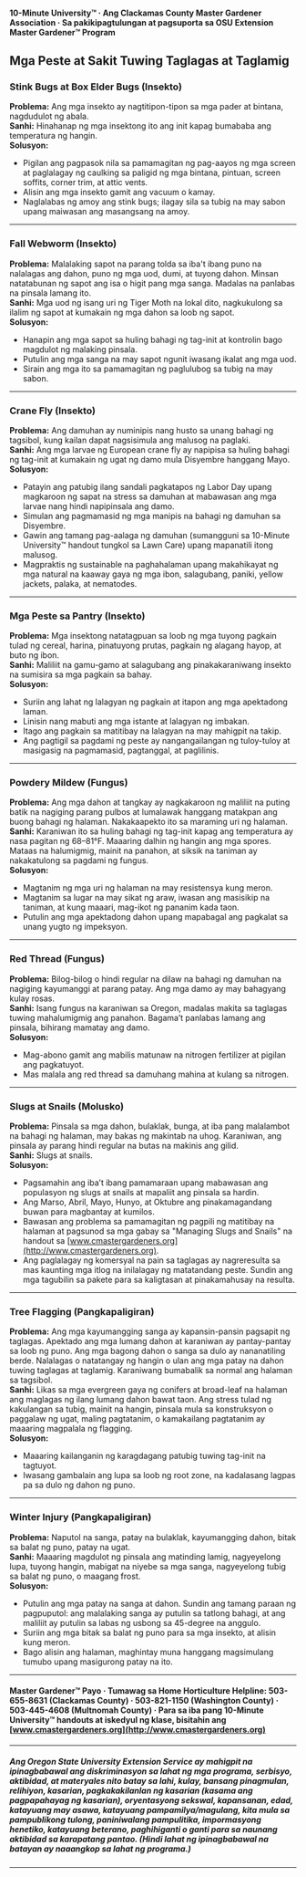 #### 10-Minute University™ · Ang Clackamas County Master Gardener Association · Sa pakikipagtulungan at pagsuporta sa OSU Extension Master Gardener™ Program

## Mga Peste at Sakit Tuwing Taglagas at Taglamig

### Stink Bugs at Box Elder Bugs (Insekto)
**Problema:** Ang mga insekto ay nagtitipon-tipon sa mga pader at bintana, nagdudulot ng abala.  
**Sanhi:** Hinahanap ng mga insektong ito ang init kapag bumababa ang temperatura ng hangin.  
**Solusyon:**
- Pigilan ang pagpasok nila sa pamamagitan ng pag-aayos ng mga screen at paglalagay ng caulking sa paligid ng mga bintana, pintuan, screen soffits, corner trim, at attic vents.
- Alisin ang mga insekto gamit ang vacuum o kamay.
- Naglalabas ng amoy ang stink bugs; ilagay sila sa tubig na may sabon upang maiwasan ang masangsang na amoy.

---

### Fall Webworm (Insekto)
**Problema:** Malalaking sapot na parang tolda sa iba't ibang puno na nalalagas ang dahon, puno ng mga uod, dumi, at tuyong dahon. Minsan natatabunan ng sapot ang isa o higit pang mga sanga. Madalas na panlabas na pinsala lamang ito.  
**Sanhi:** Mga uod ng isang uri ng Tiger Moth na lokal dito, nagkukulong sa ilalim ng sapot at kumakain ng mga dahon sa loob ng sapot.  
**Solusyon:**
- Hanapin ang mga sapot sa huling bahagi ng tag-init at kontrolin bago magdulot ng malaking pinsala.
- Putulin ang mga sanga na may sapot ngunit iwasang ikalat ang mga uod.
- Sirain ang mga ito sa pamamagitan ng paglulubog sa tubig na may sabon.

---

### Crane Fly (Insekto)
**Problema:** Ang damuhan ay numinipis nang husto sa unang bahagi ng tagsibol, kung kailan dapat nagsisimula ang malusog na paglaki.  
**Sanhi:** Ang mga larvae ng European crane fly ay napipisa sa huling bahagi ng tag-init at kumakain ng ugat ng damo mula Disyembre hanggang Mayo.  
**Solusyon:**
- Patayin ang patubig ilang sandali pagkatapos ng Labor Day upang magkaroon ng sapat na stress sa damuhan at mabawasan ang mga larvae nang hindi napipinsala ang damo.
- Simulan ang pagmamasid ng mga manipis na bahagi ng damuhan sa Disyembre.
- Gawin ang tamang pag-aalaga ng damuhan (sumangguni sa 10-Minute University™ handout tungkol sa Lawn Care) upang mapanatili itong malusog.
- Magpraktis ng sustainable na paghahalaman upang makahikayat ng mga natural na kaaway gaya ng mga ibon, salagubang, paniki, yellow jackets, palaka, at nematodes.

---

### Mga Peste sa Pantry (Insekto)
**Problema:** Mga insektong natatagpuan sa loob ng mga tuyong pagkain tulad ng cereal, harina, pinatuyong prutas, pagkain ng alagang hayop, at buto ng ibon.  
**Sanhi:** Maliliit na gamu-gamo at salagubang ang pinakakaraniwang insekto na sumisira sa mga pagkain sa bahay.  
**Solusyon:**
- Suriin ang lahat ng lalagyan ng pagkain at itapon ang mga apektadong laman.
- Linisin nang mabuti ang mga istante at lalagyan ng imbakan.
- Itago ang pagkain sa matitibay na lalagyan na may mahigpit na takip.
- Ang pagtigil sa pagdami ng peste ay nangangailangan ng tuloy-tuloy at masigasig na pagmamasid, pagtanggal, at paglilinis.

---

### Powdery Mildew (Fungus)
**Problema:** Ang mga dahon at tangkay ay nagkakaroon ng maliliit na puting batik na nagiging parang pulbos at lumalawak hanggang matakpan ang buong bahagi ng halaman. Nakakaapekto ito sa maraming uri ng halaman.  
**Sanhi:** Karaniwan ito sa huling bahagi ng tag-init kapag ang temperatura ay nasa pagitan ng 68–81°F. Maaaring dalhin ng hangin ang mga spores. Mataas na halumigmig, mainit na panahon, at siksik na taniman ay nakakatulong sa pagdami ng fungus.  
**Solusyon:**
- Magtanim ng mga uri ng halaman na may resistensya kung meron.
- Magtanim sa lugar na may sikat ng araw, iwasan ang masisikip na taniman, at kung maaari, mag-ikot ng pananim kada taon.
- Putulin ang mga apektadong dahon upang mapabagal ang pagkalat sa unang yugto ng impeksyon.

---

### Red Thread (Fungus)
**Problema:** Bilog-bilog o hindi regular na dilaw na bahagi ng damuhan na nagiging kayumanggi at parang patay. Ang mga damo ay may bahagyang kulay rosas.  
**Sanhi:** Isang fungus na karaniwan sa Oregon, madalas makita sa taglagas tuwing mahalumigmig ang panahon. Bagama’t panlabas lamang ang pinsala, bihirang mamatay ang damo.  
**Solusyon:**
- Mag-abono gamit ang mabilis matunaw na nitrogen fertilizer at pigilan ang pagkatuyot.
- Mas malala ang red thread sa damuhang mahina at kulang sa nitrogen.

---

### Slugs at Snails (Molusko)
**Problema:** Pinsala sa mga dahon, bulaklak, bunga, at iba pang malalambot na bahagi ng halaman, may bakas ng makintab na uhog. Karaniwan, ang pinsala ay parang hindi regular na butas na makinis ang gilid.  
**Sanhi:** Slugs at snails.  
**Solusyon:**
- Pagsamahin ang iba’t ibang pamamaraan upang mabawasan ang populasyon ng slugs at snails at mapaliit ang pinsala sa hardin.
- Ang Marso, Abril, Mayo, Hunyo, at Oktubre ang pinakamagandang buwan para magbantay at kumilos.
- Bawasan ang problema sa pamamagitan ng pagpili ng matitibay na halaman at pagsunod sa mga gabay sa "Managing Slugs and Snails" na handout sa [www.cmastergardeners.org](http://www.cmastergardeners.org).
- Ang paglalagay ng komersyal na pain sa taglagas ay nagreresulta sa mas kaunting mga itlog na inilalagay ng matatandang peste. Sundin ang mga tagubilin sa pakete para sa kaligtasan at pinakamahusay na resulta.

---

### Tree Flagging (Pangkapaligiran)
**Problema:** Ang mga kayumangging sanga ay kapansin-pansin pagsapit ng taglagas. Apektado ang mga lumang dahon at karaniwan ay pantay-pantay sa loob ng puno. Ang mga bagong dahon o sanga sa dulo ay nananatiling berde. Nalalagas o natatangay ng hangin o ulan ang mga patay na dahon tuwing taglagas at taglamig. Karaniwang bumabalik sa normal ang halaman sa tagsibol.  
**Sanhi:** Likas sa mga evergreen gaya ng conifers at broad-leaf na halaman ang maglagas ng ilang lumang dahon bawat taon. Ang stress tulad ng kakulangan sa tubig, mainit na hangin, pinsala mula sa konstruksyon o paggalaw ng ugat, maling pagtatanim, o kamakailang pagtatanim ay maaaring magpalala ng flagging.  
**Solusyon:**
- Maaaring kailanganin ng karagdagang patubig tuwing tag-init na tagtuyot.
- Iwasang gambalain ang lupa sa loob ng root zone, na kadalasang lagpas pa sa dulo ng dahon ng puno.

---

### Winter Injury (Pangkapaligiran)
**Problema:** Naputol na sanga, patay na bulaklak, kayumangging dahon, bitak sa balat ng puno, patay na ugat.  
**Sanhi:** Maaaring magdulot ng pinsala ang matinding lamig, nagyeyelong lupa, tuyong hangin, mabigat na niyebe sa mga sanga, nagyeyelong tubig sa balat ng puno, o maagang frost.  
**Solusyon:**
- Putulin ang mga patay na sanga at dahon. Sundin ang tamang paraan ng pagpuputol: ang malalaking sanga ay putulin sa tatlong bahagi, at ang maliliit ay putulin sa labas ng usbong sa 45-degree na anggulo.
- Suriin ang mga bitak sa balat ng puno para sa mga insekto, at alisin kung meron.
- Bago alisin ang halaman, maghintay muna hanggang magsimulang tumubo upang masigurong patay na ito.

---

#### Master Gardener™ Payo · Tumawag sa Home Horticulture Helpline: 503-655-8631 (Clackamas County) · 503-821-1150 (Washington County) · 503-445-4608 (Multnomah County) · Para sa iba pang 10-Minute University™ handouts at iskedyul ng klase, bisitahin ang [www.cmastergardeners.org](http://www.cmastergardeners.org)

---

##### Ang Oregon State University Extension Service ay mahigpit na ipinagbabawal ang diskriminasyon sa lahat ng mga programa, serbisyo, aktibidad, at materyales nito batay sa lahi, kulay, bansang pinagmulan, relihiyon, kasarian, pagkakakilanlan ng kasarian (kasama ang pagpapahayag ng kasarian), oryentasyong sekswal, kapansanan, edad, katayuang may asawa, katayuang pampamilya/magulang, kita mula sa pampublikong tulong, paniniwalang pampulitika, impormasyong henetiko, katayuang beterano, paghihiganti o ganti para sa naunang aktibidad sa karapatang pantao. (Hindi lahat ng ipinagbabawal na batayan ay naaangkop sa lahat ng programa.)
---
